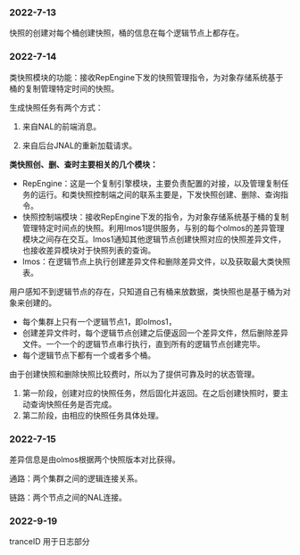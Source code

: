 ### 2022-7-13

快照的创建对每个桶创建快照，桶的信息在每个逻辑节点上都存在。

### 2022-7-14

类快照模块的功能：接收RepEngine下发的快照管理指令，为对象存储系统基于桶的复制管理特定时间的快照。

生成快照任务有两个方式：

1. 来自NAL的前端消息。

2. 来自后台JNAL的重新加载请求。

**类快照创、删、查时主要相关的几个模块：**

- RepEngine：这是一个复制引擎模块，主要负责配置的对接，以及管理复制任务的运行。和类快照控制端之间的联系主要是，下发快照创建、删除、查询指令。
- 快照控制端模块：接收RepEngine下发的指令，为对象存储系统基于桶的复制管理特定时间点的快照。利用lmos1提供服务，与别的每个olmos的差异管理模块之间存在交互。lmos1通知其他逻辑节点创建快照对应的快照差异文件，也接收差异模块对于快照列表的查询。
- lmos：在逻辑节点上执行创建差异文件和删除差异文件，以及获取最大类快照表。

用户感知不到逻辑节点的存在，只知道自己有桶来放数据，类快照也是基于桶为对象来创建的。

- 每个集群上只有一个逻辑节点1，即olmos1，
- 创建差异文件时，每个逻辑节点创建之后便返回一个差异文件，然后删除差异文件。一个一个的逻辑节点串行执行，直到所有的逻辑节点创建完毕。
- 每个逻辑节点下都有一个或者多个桶。

由于创建快照和删除快照比较费时，所以为了提供可靠及时的状态管理。

1. 第一阶段，创建对应的快照任务，然后固化并返回。在之后创建快照时，要主动查询快照任务是否完成。
2. 第二阶段，由相应的快照任务具体处理。

### 2022-7-15

差异信息是由olmos根据两个快照版本对比获得。

通路：两个集群之间的逻辑连接关系。

链路：两个节点之间的NAL连接。

### 2022-9-19

tranceID  用于日志部分